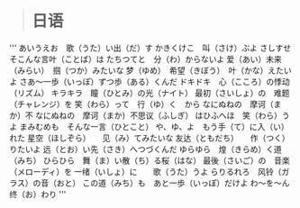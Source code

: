 ># 日语
 '''
あいうえお　歌（うた）い出（だ）す かきくけこ　叫（さけ）ぶよ さしすせそこんな言叶（ことば）は たちつてと　分（わ）からないよ 爱（あい）未来（みらい）　掴（つか）みたいな 梦（ゆめ）　希望（きぼう）　叶（かな）えたいよ さあ～一歩（いっぽ）ずつ歩（ある）くんだ ドキドキ　心（こころ）の悸动（リズム） キラキラ　瞳（ひとみ）の光（ナイト） 最初（さいしょ）の　难题（チャレンジ）を 笑（わら）って　行（ゆ）く　から なにぬねの　摩诃（まか）不
なにぬねの　摩诃（まか）不思议（ふしぎ） はひふへほ　笑（わら）うよ まみむめも　そんな一言（ひとこと） や、ゆ、よ　もう手（て）に入（い）れた 星空（ほしぞら）　　见（み）てみたいな 友达（ともだち）　　作（つく）りたいよ 远（とお）い先（さき）へつづくんだ ゆらゆら　煌（きらめ）く道（みち） ひらひら　舞（ま）い散（ち）る桜（はな） 最後（さいご）の　音楽（メローディ）を 一绪（いしょ）に　　歌（うた）うよ らりるれろ　风铃（ガラス）の音（おと） この道（みち）も　あと一歩（いっぽ）だけよ わ～を～ん 终（お）わり
'''